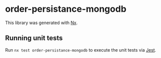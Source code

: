 # order-persistance-mongodb

This library was generated with [Nx](https://nx.dev).

## Running unit tests

Run `nx test order-persistance-mongodb` to execute the unit tests via [Jest](https://jestjs.io).
